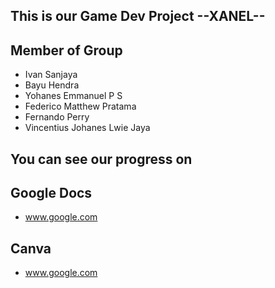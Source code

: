 ## This is our Game Dev Project --XANEL--

## Member of Group
- Ivan Sanjaya
- Bayu Hendra
- Yohanes Emmanuel P S
- Federico Matthew Pratama
- Fernando Perry
- Vincentius Johanes Lwie Jaya

## You can see our progress on

## Google Docs 
- www.google.com

## Canva
- www.google.com
